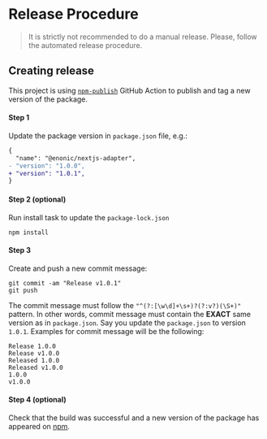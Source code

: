 # Release Procedure

> It is strictly not recommended to do a manual release. Please, follow the automated release procedure.

## Creating release

This project is using [`npm-publish`](https://github.com/pascalgn/npm-publish-action)
GitHub Action to publish and tag a new version of the package.

#### Step 1

Update the package version in `package.json` file, e.g.:

```diff
{
  "name": "@enonic/nextjs-adapter",
- "version": "1.0.0",
+ "version": "1.0.1",
}
```

#### Step 2 (optional)

Run install task to update the `package-lock.json`

```
npm install
```

#### Step 3

Create and push a new commit message:

```
git commit -am "Release v1.0.1"
git push
```

The commit message must follow the `"^(?:[\w\d]+\s+)?(?:v?)(\S+)"` pattern.
In other words, commit message must contain the **EXACT** same version as in `package.json`.
Say you update the `package.json` to version `1.0.1`. Examples for commit message will be the following:

```
Release 1.0.0
Release v1.0.0
Released 1.0.0
Released v1.0.0
1.0.0
v1.0.0
```

#### Step 4 (optional)

Check that the build was successful and a new version of the package has appeared
on [npm](https://www.npmjs.com/package/@enonic/nextjs-adapter).
